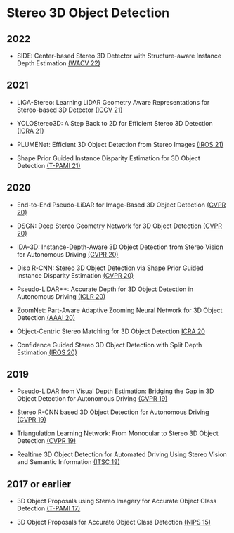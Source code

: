 # Stereo 3D Object Detection

## 2022

- SIDE: Center-based Stereo 3D Detector with Structure-aware Instance Depth Estimation [(WACV 22)](https://arxiv.org/pdf/2108.09663.pdf)

## 2021

- LIGA-Stereo: Learning LiDAR Geometry Aware Representations for Stereo-based 3D Detector [(ICCV 21)](https://openaccess.thecvf.com/content/ICCV2021/papers/Guo_LIGA-Stereo_Learning_LiDAR_Geometry_Aware_Representations_for_Stereo-Based_3D_Detector_ICCV_2021_paper.pdf)

- YOLOStereo3D: A Step Back to 2D for Efficient Stereo 3D Detection [(ICRA 21)](https://arxiv.org/pdf/2103.09422.pdf)

- PLUMENet: Efficient 3D Object Detection from Stereo Images [(IROS 21)](https://arxiv.org/pdf/2101.06594.pdf)

- Shape Prior Guided Instance Disparity Estimation for 3D Object Detection [(T-PAMI 21)](https://ieeexplore.ieee.org/stamp/stamp.jsp?arnumber=9419782)

## 2020

- End-to-End Pseudo-LiDAR for Image-Based 3D Object Detection [(CVPR 20)](https://openaccess.thecvf.com/content_CVPR_2020/papers/Qian_End-to-End_Pseudo-LiDAR_for_Image-Based_3D_Object_Detection_CVPR_2020_paper.pdf)

- DSGN: Deep Stereo Geometry Network for 3D Object Detection [(CVPR 20)](https://openaccess.thecvf.com/content_CVPR_2020/papers/Chen_DSGN_Deep_Stereo_Geometry_Network_for_3D_Object_Detection_CVPR_2020_paper.pdf)

- IDA-3D: Instance-Depth-Aware 3D Object Detection from Stereo Vision for Autonomous Driving [(CVPR 20)](https://openaccess.thecvf.com/content_CVPR_2020/papers/Peng_IDA-3D_Instance-Depth-Aware_3D_Object_Detection_From_Stereo_Vision_for_Autonomous_CVPR_2020_paper.pdf)

- Disp R-CNN: Stereo 3D Object Detection via Shape Prior Guided Instance Disparity Estimation [(CVPR 20)](https://openaccess.thecvf.com/content_CVPR_2020/papers/Sun_Disp_R-CNN_Stereo_3D_Object_Detection_via_Shape_Prior_Guided_CVPR_2020_paper.pdf)

- Pseudo-LiDAR++: Accurate Depth for 3D Object Detection in Autonomous Driving [(ICLR 20)](https://openreview.net/pdf?id=BJedHRVtPB)

- ZoomNet: Part-Aware Adaptive Zooming Neural Network for 3D Object Detection [(AAAI 20)](https://arxiv.org/pdf/2003.00529.pdf)

- Object-Centric Stereo Matching for 3D Object Detection [ICRA 20](https://ieeexplore.ieee.org/stamp/stamp.jsp?arnumber=9196660)

- Confidence Guided Stereo 3D Object Detection with Split Depth Estimation [(IROS 20)](https://ieeexplore.ieee.org/stamp/stamp.jsp?arnumber=9341188)

## 2019

- Pseudo-LiDAR from Visual Depth Estimation: Bridging the Gap in 3D Object Detection for Autonomous Driving [(CVPR 19)](https://openaccess.thecvf.com/content_CVPR_2019/papers/Wang_Pseudo-LiDAR_From_Visual_Depth_Estimation_Bridging_the_Gap_in_3D_CVPR_2019_paper.pdf)

- Stereo R-CNN based 3D Object Detection for Autonomous Driving [(CVPR 19)](https://openaccess.thecvf.com/content_CVPR_2019/papers/Li_Stereo_R-CNN_Based_3D_Object_Detection_for_Autonomous_Driving_CVPR_2019_paper.pdf)

- Triangulation Learning Network: From Monocular to Stereo 3D Object Detection [(CVPR 19)](https://openaccess.thecvf.com/content_CVPR_2019/papers/Qin_Triangulation_Learning_Network_From_Monocular_to_Stereo_3D_Object_Detection_CVPR_2019_paper.pdf)

- Realtime 3D Object Detection for Automated Driving Using Stereo Vision and Semantic Information [(ITSC 19)](https://ieeexplore.ieee.org/stamp/stamp.jsp?tp=&arnumber=8917330)

## 2017 or earlier

- 3D Object Proposals using Stereo Imagery for Accurate Object Class Detection [(T-PAMI 17)](https://arxiv.org/pdf/1608.07711.pdf)

- 3D Object Proposals for Accurate Object Class Detection [(NIPS 15)](https://proceedings.neurips.cc/paper/2015/file/6da37dd3139aa4d9aa55b8d237ec5d4a-Paper.pdf)